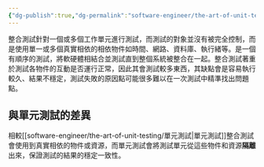 ```yaml
---
{"dg-publish":true,"dg-permalink":"software-engineer/the-art-of-unit-testing/整合測試","permalink":"/software-engineer/the-art-of-unit-testing/整合測試/"}
---
```


整合測試針對一個或多個工作單元進行測試，而測試的對象並沒有被完全控制，而是使用單一或多個真實相依的相依物件如時間、網路、資料庫、執行緒等。是一個有順序的測試，將軟硬體相結合並測試直到整個系統被整合在一起。整合測試著重於測試各物件的互動是否運行正常，因此其會測試較多東西，其缺點會是容易執行較久、結果不穩定，測試失敗的原因點可能很多難以在一次測試中精準找出問題點。

## 與單元測試的差異
相較[[software-engineer/the-art-of-unit-testing/單元測試\|單元測試]]整合測試會使用到真實相依的物件或資源，而單元測試會將測試單元從這些物件和資源**隔離**出來，保證測試的結果的穩定一致性。